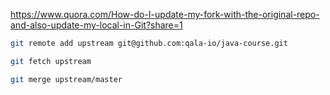 https://www.quora.com/How-do-I-update-my-fork-with-the-original-repo-and-also-update-my-local-in-Git?share=1

```bash
git remote add upstream git@github.com:qala-io/java-course.git
```

```bash
git fetch upstream
```

```bash
git merge upstream/master
```
